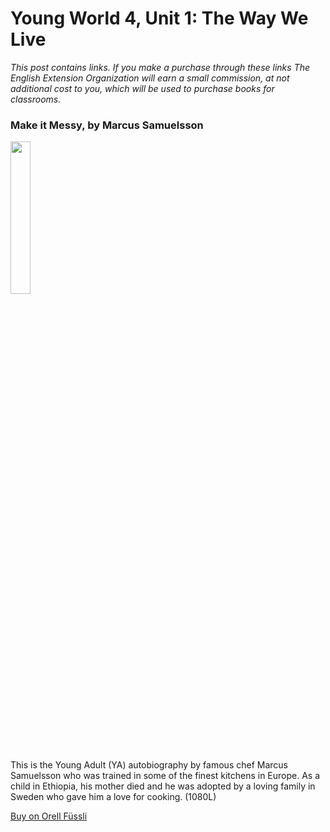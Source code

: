 # Young World 4, Unit 1: The Way We Live

*This post contains links. If you make a purchase through these links The English Extension Organization will earn a small commission, at not additional cost to you, which will be used to purchase books for classrooms.*



### Make it Messy, by Marcus Samuelsson

<img src="https://i.imgur.com/g0kZ505.png" width="25%" />

This is the Young Adult (YA) autobiography by famous chef Marcus Samuelsson who was trained in some of the finest kitchens in Europe.  As a child in Ethiopia, his mother died and he was adopted by a loving family in Sweden who gave him a love for cooking.    (1080L)

<a href="https://www.orellfuessli.ch/shop/home/artikeldetails/A1034596066" rel="nofollow">Buy on Orell Füssli</a>
<!--stackedit_data:
eyJoaXN0b3J5IjpbMzQ3OTcwMDk2LC00MDcwNjgxNzEsLTE2ND
k2NDc0ODQsNzg3MTI3OTM4LDE1NjQ0MzM3NDAsLTkzMTkzNDY0
OCwtMTM3MTIzOTI0Ml19
-->